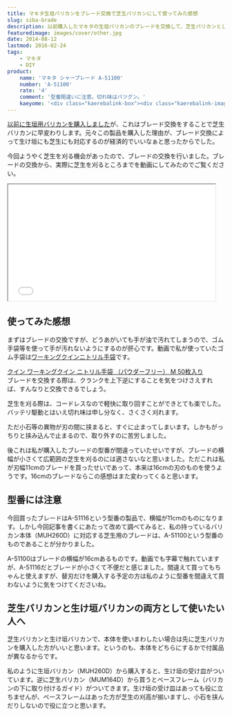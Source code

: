 ```yaml
---
title: マキタ生垣バリカンをブレード交換で芝生バリカンにして使ってみた感想
slug: siba-brade
description: 以前購入したマキタの生垣バリカンのブレードを交換して、芝生バリカンとして使ってみました。切れ味も良くて庭の芝生の手入れをするのには十分な性能です。コードで邪魔されることもありませんし、本体を共通利用できるので経済的でいいですね。
featuredimage: images/cover/other.jpg
date: 2014-08-12
lastmod: 2016-02-24
tags: 
    - マキタ
    - DIY
product:
    name: 'マキタ シャーブレード A-51100'
    number: 'A-51100'
    rate: '4'
    comment: '型番間違いに注意。切れ味はバツグン。'
    kaeyome: '<div class="kaerebalink-box"><div class="kaerebalink-image"><a href="https://www.amazon.co.jp/exec/obidos/ASIN/B003I862E4/illusionspace-22/ref=nosim/" rel="nofollow" target="_blank"><img src="https://ecx.images-amazon.com/images/I/411aHXY9axL._SL160_.jpg" style="border: none;" /></a></div><div class="kaerebalink-info"><div class="kaerebalink-name"><a href="https://www.amazon.co.jp/exec/obidos/ASIN/B003I862E4/illusionspace-22/ref=nosim/" rel="nofollow" target="_blank">マキタ シャーブレード A-51100</a><div class="kaerebalink-powered-date">posted with <a href="https://kaereba.com" rel="nofollow" target="_blank">カエレバ</a></div></div><div class="kaerebalink-detail"> マキタ     </div><div class="kaerebalink-link1"><div class="shoplinkamazon"><a href="https://www.amazon.co.jp/gp/search?keywords=A-51100&__mk_ja_JP=%83J%83%5E%83J%83i&tag=illusionspace-22" rel="nofollow" target="_blank" title="アマゾン" >Amazonで購入</a></div><div class="shoplinkrakuten"><a href="https://hb.afl.rakuten.co.jp/hgc/0e95387f.f2aef20d.0e953880.25e412bd/?pc=http%3A%2F%2Fsearch.rakuten.co.jp%2Fsearch%2Fmall%2FA-51100%2F-%2Ff.1-p.1-s.1-sf.0-st.A-v.2%3Fx%3D0%26scid%3Daf_ich_link_urltxt%26m%3Dhttp%3A%2F%2Fm.rakuten.co.jp%2F" rel="nofollow" target="_blank" title="楽天市場" >楽天市場で購入</a></div></div></div><div class="booklink-footer" style="clear: left"></div></div>'
---
```


<a href="https://wantit.gcreate.jp/ikegakibarikan/" title="ちょっとした庭木の剪定には、バッテリ式のバリカンがおすすめ">以前に生垣用バリカンを購入しました</a>が、これはブレード交換をすることで芝生バリカンに早変わりします。元々この製品を購入した理由が、ブレード交換によって生け垣にも芝生にも対応するのが経済的でいいなぁと思ったからでした。

今回ようやく芝生を刈る機会があったので、ブレードの交換を行いました。ブレードの交換から、実際に芝生を刈るところまでを動画にしてみたのでご覧ください。

<iframe width="480" height="270" src="//www.youtube.com/embed/LMsvkaz_EXo" allowfullscreen></iframe>

## 使ってみた感想

まずはブレードの交換ですが、どうあがいても手が油で汚れてしまうので、ゴム手袋等を使って手が汚れないようにするのが肝心です。動画で私が使っていたゴム手袋は<a href="https://wantit.gcreate.jp/nitorirutebukuro/" title="手を汚れ、ニオイの付着から守る使い捨てゴム手袋">ワーキングクインニトリル手袋</a>です。

<div data-role="amazonjs" data-asin="B0057DD20K" data-locale="JP" data-tmpl="" data-img-size="" class="asin_B0057DD20K_JP_ amazonjs_item"><div class="amazonjs_indicator"><span class="amazonjs_indicator_img"></span><a class="amazonjs_indicator_title" href="#">クイン ワーキングクイン ニトリル手袋 （パウダーフリー） M 50枚入り</a><span class="amazonjs_indicator_footer"></span></div></div>
ブレードを交換する際は、クランクを上下逆にすることを気をつけさえすれば、すんなりと交換できるでしょう。

芝生を刈る際は、コードレスなので軽快に取り回すことができとても楽でした。バッテリ駆動とはいえ切れ味は申し分なく、さくさく刈れます。

ただ小石等の異物が刃の間に挟まると、すぐに止まってしまいます。しかもがっちりと挟み込んで止まるので、取り外すのに苦労しました。

後これは私が購入したブレードの型番が間違っていたせいですが、ブレードの横幅が小さくて広範囲の芝生を刈るのには適さないなと思いました。ただこれは私が刃幅11cmのブレードを買ったせいであって、本来は16cmの刃のものを使うようです。16cmのブレードならこの感想はまた変わってくると思います。


## 型番には注意


今回買ったブレードはA-51116という型番の製品で、横幅が11cmのものになります。しかし今回記事を書くにあたって改めて調べてみると、私の持っているバリカン本体（MUH260D）に対応する芝生用のブレードは、A-51100という型番のものであることが分かりました。

A-51100はブレードの横幅が16cmあるものです。動画でも字幕で触れていますが、A-51116だとブレードが小さくて不便だと感じました。間違えて買ってもちゃんと使えますが、替刃だけを購入する予定の方は私のように型番を間違えて買わないように気をつけてくださいね。


## 芝生バリカンと生け垣バリカンの両方として使いたい人へ


芝生バリカンと生け垣バリカンで、本体を使いまわしたい場合は先に芝生バリカンを購入した方がいいと思います。というのも、本体をどちらにするかで付属品が異なるからです。

私のように生垣バリカン（MUH260D）から購入すると、生け垣の受け皿がついています。逆に芝生バリカン（MUM164D）から買うとベースフレーム（バリカンの下に取り付けるガイド）がついてきます。生け垣の受け皿はあっても役に立ちませんが、ベースフレームはあった方が芝生の刈高が揃いますし、小石を挟んだりしないので役に立つと思います。
